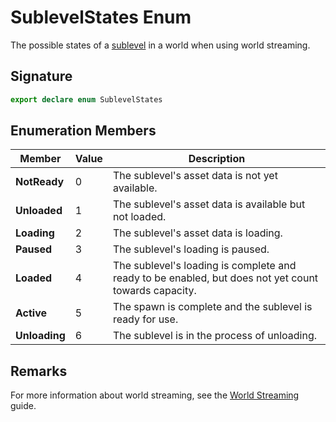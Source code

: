# SublevelStates Enum

The possible states of a [sublevel](https://developers.meta.com/horizon-worlds/reference/2.0.0/world_streaming_sublevelentity) in a world when using world streaming.

## Signature

```typescript
export declare enum SublevelStates
```

## Enumeration Members

| Member | Value | Description |
|--------|-------|-------------|
| **NotReady** | 0 | The sublevel's asset data is not yet available. |
| **Unloaded** | 1 | The sublevel's asset data is available but not loaded. |
| **Loading** | 2 | The sublevel's asset data is loading. |
| **Paused** | 3 | The sublevel's loading is paused. |
| **Loaded** | 4 | The sublevel's loading is complete and ready to be enabled, but does not yet count towards capacity. |
| **Active** | 5 | The spawn is complete and the sublevel is ready for use. |
| **Unloading** | 6 | The sublevel is in the process of unloading. |

## Remarks

For more information about world streaming, see the [World Streaming](https://developers.meta.com/horizon-worlds/learn/documentation/typescript/asset-spawning/world-streaming) guide.
